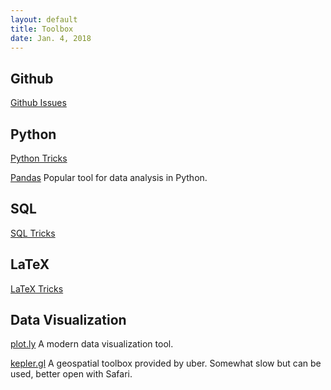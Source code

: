 ```yaml
---
layout: default
title: Toolbox
date: Jan. 4, 2018
---
```


## Github
[Github Issues](Toolbox/Github-Issues)

## Python
[Python Tricks](Toolbox/Python-Tricks)

[Pandas](Toolbox/Pandas) Popular tool for data analysis in Python.

## SQL

[SQL Tricks](Toolbox/SQL-Tricks)

## LaTeX

[LaTeX Tricks](Toolbox/LaTeX-Tricks)

## Data Visualization

[plot.ly](https://plot.ly/) A modern data visualization tool.

[kepler.gl](https://uber.github.io/kepler.gl/#/) A geospatial toolbox provided by uber. Somewhat slow but can be used, better open with Safari.

